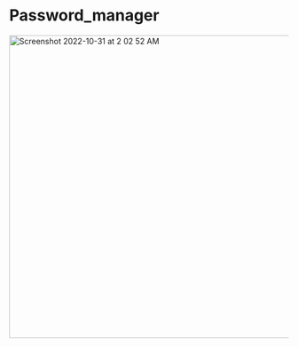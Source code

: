 # Password_manager
<img width="546" alt="Screenshot 2022-10-31 at 2 02 52 AM" src="https://user-images.githubusercontent.com/114730258/198950289-7131266c-14b2-424e-8029-2c0ea08b264d.png">
